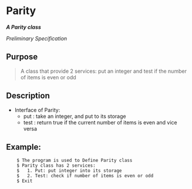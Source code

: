 
# Parity

***A Parity class***

*Preliminary Specification*

## Purpose
> A class that provide 2 services: put an integer and test if the number of items is even or odd

## Description
- Interface of Parity:
	- put : take an integer, and put to its storage
	- test : return true if the current number of items is even and vice versa

## Example: 
```
	$ The program is used to Define Parity class
	$ Parity class has 2 services:
	$ 	1. Put: put integer into its storage
	$	2. Test: check if number of items is even or odd
	$ Exit
```